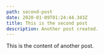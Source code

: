 ```yaml
---
path: second-post
date: 2020-01-09T01:24:44.343Z
title: This is the second post
description: Another post created.
---
```

This is the content of another post.
